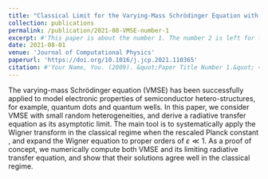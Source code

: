 ```yaml
---
title: "Classical Limit for the Varying-Mass Schrödinger Equation with Random Inhomogeneities"
collection: publications
permalink: /publication/2021-08-VMSE-number-1
excerpt: #'This paper is about the number 1. The number 2 is left for future work.'
date: 2021-08-01
venue: 'Journal of Computational Physics'
paperurl: 'https://doi.org/10.1016/j.jcp.2021.110365'
citation: #'Your Name, You. (2009). &quot;Paper Title Number 1.&quot; <i>Journal 1</i>. 1(1).'
---
```

The varying-mass Schrödinger equation (VMSE) has been successfully applied to model electronic properties of semiconductor hetero-structures, for example, quantum dots and quantum wells. In this paper, we consider VMSE with small random heterogeneities, and derive a radiative transfer equation as its asymptotic limit. The main tool is to systematically apply the Wigner transform in the classical regime when the rescaled Planck constant , and expand the Wigner equation to proper orders of $\varepsilon\ll 1$. As a proof of concept, we numerically compute both VMSE and its limiting radiative transfer equation, and show that their solutions agree well in the classical regime.